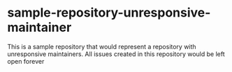 # sample-repository-unresponsive-maintainer
This is a sample repository that would represent a repository with unresponsive maintainers. All issues created in this repository would be left open forever
